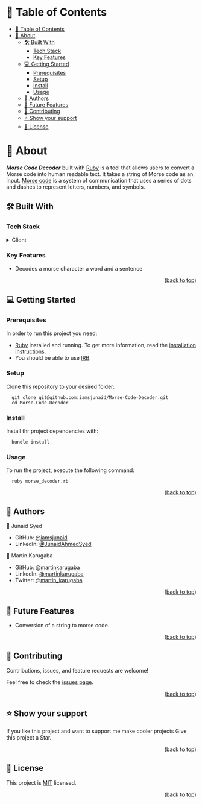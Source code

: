 # 📗 Table of Contents
- [📗 Table of Contents](#-table-of-contents)
- [📖 About ](#-about-)
  - [🛠 Built With ](#-built-with-)
    - [Tech Stack ](#tech-stack-)
    - [Key Features ](#key-features-)
  - [💻 Getting Started ](#-getting-started-)
    - [Prerequisites](#prerequisites)
    - [Setup](#setup)
    - [Install](#install)
    - [Usage ](#usage-)
  - [👥 Authors ](#-authors-)
  - [🔭 Future Features ](#-future-features-)
  - [🤝 Contributing ](#-contributing-)
  - [⭐️ Show your support ](#️-show-your-support-)
  - [📝 License ](#-license-)

<!-- PROJECT DESCRIPTION -->

# 📖 About <a name="about-the-project"></a>
 _**Morse Code Decoder**_ built with [Ruby](https://www.ruby-lang.org/en/) is a tool that allows users to convert a Morse code into human readable text. It takes a string of Morse code as an input. [Morse code](https://en.wikipedia.org/wiki/Morse_code) is a system of communication that uses a series of dots and dashes to represent letters, numbers, and symbols.
## 🛠 Built With <a name="built-with"></a>

### Tech Stack <a name="tech-stack"></a>

<details>
  <summary>Client</summary>
  <ul> 
    <li><a href="https://www.ruby-lang.org/en/">Ruby</a></li>
    <li><a href="https://github.com/microverseinc/linters-config/tree/master/ruby">Linters</a></li>

  </ul>
</details>

<!-- Features -->

### Key Features <a name="key-features"></a>

- Decodes a morse character a word and a sentence

<p align="right">(<a href="#readme-top">back to top</a>)</p>

<!-- GETTING STARTED -->

## 💻 Getting Started <a name="getting-started"></a>

### Prerequisites

In order to run this project you need:

- [Ruby](https://www.ruby-lang.org/en/) installed and running. To get more information, read the [installation instructions](https://github.com/microverseinc/curriculum-ruby/blob/main/simple-ruby/articles/ruby_installation_instructions.md).
- You should be able to use [IRB](https://en.wikipedia.org/wiki/Ruby_(programming_language)#Features).
### Setup

Clone this repository to your desired folder:

```
  git clone git@github.com:iamsjunaid/Morse-Code-Decoder.git
  cd Morse-Code-Decoder
```

### Install

Install thr project dependencies with:

```
  bundle install
```

### Usage <a name="usage"></a>

To run the project, execute the following command:

```
  ruby morse_decoder.rb
```

<p align="right">(<a href="#readme-top">back to top</a>)</p>

<!-- AUTHORS -->

## 👥 Authors <a name="authors"></a>
👤 Junaid Syed

- GitHub: [@iamsjunaid](https://github.com/iamsjunaid)
- LinkedIn: [@JunaidAhmedSyed](https://www.linkedin.com/in/junaidahmedsyed/)

👤 Martin Karugaba

- GitHub: [@martinkarugaba](https://github.com/iamsjunaid)
- LinkedIn: [@martinkarugaba](https://www.linkedin.com/in/martinkarugaba/)
- Twitter: [@martin_karugaba](https://www.twitter.com/martin_karugaba/)

<p align="right">(<a href="#readme-top">back to top</a>)</p>

<!-- FUTURE FEATURES -->

## 🔭 Future Features <a name="future-features"></a>

- Conversion of a string to morse code.

<p align="right">(<a href="#readme-top">back to top</a>)</p>

<!-- CONTRIBUTING -->

## 🤝 Contributing <a name="contributing"></a>

Contributions, issues, and feature requests are welcome!

Feel free to check the [issues page](https://github.com/iamsjunaid/Morse-Code-Decoder/issues).

<p align="right">(<a href="#readme-top">back to top</a>)</p>

<!-- SUPPORT -->

## ⭐️ Show your support <a name="support"></a>

If you like this project and want to support me make cooler projects Give this project a Star.

<p align="right">(<a href="#readme-top">back to top</a>)</p>

<!-- LICENSE -->

## 📝 License <a name="license"></a>

This project is [MIT](https://github.com/iamsjunaid/Morse-Code-Decoder/blob/dev/LICENSE) licensed.

<p align="right">(<a href="#readme-top">back to top</a>)</p>
